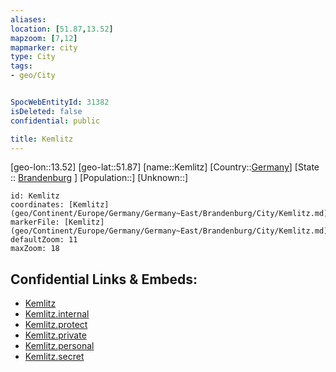 ```yaml
---
aliases: 
location: [51.87,13.52]
mapzoom: [7,12] 
mapmarker: city 
type: City
tags:
- geo/City


SpocWebEntityId: 31382
isDeleted: false
confidential: public

title: Kemlitz
---
```

[geo-lon::13.52]
[geo-lat::51.87]
[name::Kemlitz]
[Country::[Germany](geo/Continent/Europe/Germany.md)]
[State :: [Brandenburg](geo/Continent/Europe/Germany/Germany~East/Brandenburg.md) ]
[Population::]
[Unknown::]


```leaflet
id: Kemlitz
coordinates: [Kemlitz](geo/Continent/Europe/Germany/Germany~East/Brandenburg/City/Kemlitz.md)
markerFile: [Kemlitz](geo/Continent/Europe/Germany/Germany~East/Brandenburg/City/Kemlitz.md)
defaultZoom: 11 
maxZoom: 18
```


## Confidential Links & Embeds: 
- [Kemlitz](../../../../../../../../_public/geo/Continent/Europe/Germany/Germany~East/Brandenburg/City/Kemlitz.md) 
- [Kemlitz.internal](../../../../../../../../_internal/geo/Continent/Europe/Germany/Germany~East/Brandenburg/City/Kemlitz.internal.md) 
- [Kemlitz.protect](../../../../../../../../_protect/geo/Continent/Europe/Germany/Germany~East/Brandenburg/City/Kemlitz.protect.md) 
- [Kemlitz.private](../../../../../../../../_private/geo/Continent/Europe/Germany/Germany~East/Brandenburg/City/Kemlitz.private.md) 
- [Kemlitz.personal](../../../../../../../../_personal/geo/Continent/Europe/Germany/Germany~East/Brandenburg/City/Kemlitz.personal.md) 
- [Kemlitz.secret](../../../../../../../../_secret/geo/Continent/Europe/Germany/Germany~East/Brandenburg/City/Kemlitz.secret.md) 
